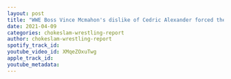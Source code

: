 ```yaml
---
layout: post
title: "WWE Boss Vince Mcmahon's dislike of Cedric Alexander forced the break up of The Hurt Business?"
date: 2021-04-09
categories: chokeslam-wrestling-report
author: chokeslam-wrestling-report
spotify_track_id: 
youtube_video_id: XMqeZOxuTwg
apple_track_id: 
youtube_metadata: 
---
```

